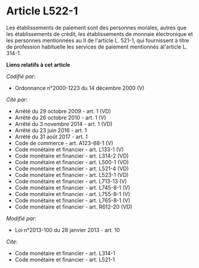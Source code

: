 # Article L522-1

Les établissements de paiement sont des personnes morales, autres que les établissements de crédit, les établissements de
monnaie électronique et les personnes mentionnées au II de l'article L. 521-1, qui fournissent à titre de profession
habituelle les services de paiement mentionnés àl'article L. 314-1.

**Liens relatifs à cet article**

_Codifié par_:

  - Ordonnance n°2000-1223 du 14 décembre 2000 (V)

_Cité par_:

  - Arrêté du 29 octobre 2009 - art. 1 (VD)
  - Arrêté du 26 octobre 2010 - art. 1 (V)
  - Arrêté du 3 novembre 2014 - art. 1 (VD)
  - Arrêté du 23 juin 2016 - art. 1
  - Arrêté du 31 août 2017 - art. 1
  - Code de commerce - art. A123-68-1 (V)
  - Code monétaire et financier - art. L133-1 (V)
  - Code monétaire et financier - art. L314-2 (VD)
  - Code monétaire et financier - art. L500-1 (VD)
  - Code monétaire et financier - art. L521-4 (VD)
  - Code monétaire et financier - art. L523-1 (VD)
  - Code monétaire et financier - art. L713-13 (V)
  - Code monétaire et financier - art. L745-8-1 (V)
  - Code monétaire et financier - art. L755-8-1 (V)
  - Code monétaire et financier - art. L765-8-1 (V)
  - Code monétaire et financier - art. R612-20 (VD)

_Modifié par_:

  - Loi n°2013-100 du 28 janvier 2013 - art. 10

_Cite_:

  - Code monétaire et financier - art. L314-1
  - Code monétaire et financier - art. L521-1
